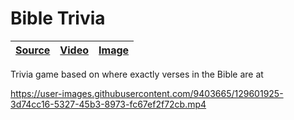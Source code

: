 [bible-trivia image]: https://user-images.githubusercontent.com/9403665/129602672-6cbd3b89-6ff0-408e-8bd2-a5fbe39e43b2.png "gameplay with two failed guesses, two correct guesses, and one life remainining"
[bible-trivia video]: https://user-images.githubusercontent.com/9403665/129601925-3d74cc16-5327-45b3-8973-fc67ef2f72cb.mp4
[bible-trivia source]: https://github.com/RascalTwo/BibleTrivia

# Bible Trivia

| [Source][bible-trivia source] | [Video][bible-trivia video] | [Image][bible-trivia image] |
| - | - | - |

Trivia game based on where exactly verses in the Bible are at

https://user-images.githubusercontent.com/9403665/129601925-3d74cc16-5327-45b3-8973-fc67ef2f72cb.mp4
